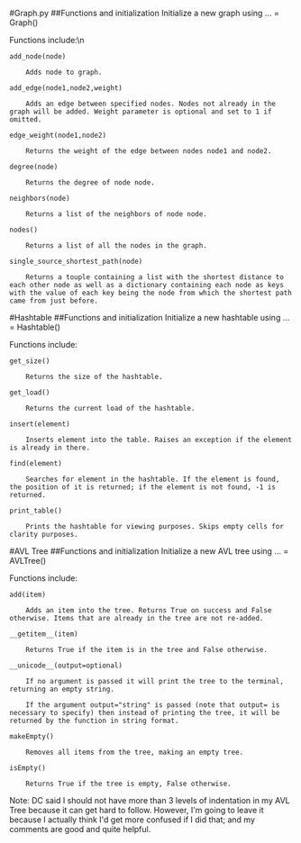 


#Graph.py
##Functions and initialization
Initialize a new graph using ... = Graph()

Functions include:\n

    add_node(node)

        Adds node to graph.

    add_edge(node1,node2,weight)

        Adds an edge between specified nodes. Nodes not already in the graph will be added. Weight parameter is optional and set to 1 if omitted.

    edge_weight(node1,node2)

        Returns the weight of the edge between nodes node1 and node2.

    degree(node)

        Returns the degree of node node.

    neighbors(node)

        Returns a list of the neighbors of node node.

    nodes()

        Returns a list of all the nodes in the graph.

    single_source_shortest_path(node)

        Returns a touple containing a list with the shortest distance to each other node as well as a dictionary containing each node as keys with the value of each key being the node from which the shortest path came from just before.
    

#Hashtable
##Functions and initialization
Initialize a new hashtable using ... = Hashtable()

Functions include:

    get_size()

        Returns the size of the hashtable.

    get_load()

        Returns the current load of the hashtable.

    insert(element)

        Inserts element into the table. Raises an exception if the element is already in there.

    find(element)

        Searches for element in the hashtable. If the element is found, the position of it is returned; if the element is not found, -1 is returned.

    print_table()

        Prints the hashtable for viewing purposes. Skips empty cells for clarity purposes.




#AVL Tree
##Functions and initialization
Initialize a new AVL tree using ... = AVLTree()

Functions include:

    add(item)

        Adds an item into the tree. Returns True on success and False otherwise. Items that are already in the tree are not re-added.

    __getitem__(item)

        Returns True if the item is in the tree and False otherwise.

    __unicode__(output=optional)

        If no argument is passed it will print the tree to the terminal, returning an empty string.

        If the argument output="string" is passed (note that output= is necessary to specify) then instead of printing the tree, it will be returned by the function in string format.

    makeEmpty()

        Removes all items from the tree, making an empty tree.

    isEmpty()

        Returns True if the tree is empty, False otherwise.



Note: DC said I should not have more than 3 levels of indentation in my AVL Tree because it can get hard to follow. However, I'm going to leave it because I actually think I'd get more confused if I did that; and my comments are good and quite helpful.
